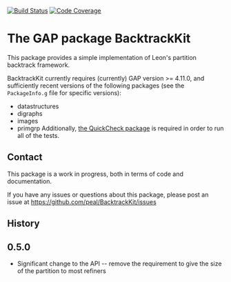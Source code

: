 [![Build Status](https://github.com/peal/BacktrackKit/workflows/CI/badge.svg?branch=master)](https://github.com/peal/BacktrackKit/actions?query=workflow%3ACI+branch%3Amaster)
[![Code Coverage](https://codecov.io/github/peal/BacktrackKit/coverage.svg?branch=master&token=)](https://codecov.io/gh/peal/BacktrackKit)

# The GAP package BacktrackKit

This package provides a simple implementation of Leon's partition backtrack
framework.

BacktrackKit currently requires (currently) GAP version >= 4.11.0, and
sufficiently recent versions of the following packages (see the `PackageInfo.g`
file for specific versions):
* datastructures
* digraphs
* images
* primgrp
Additionally, [the QuickCheck
package](https://github.com/ChrisJefferson/QuickCheck) is required in order to
run all of the tests.

## Contact

This package is a work in progress, both in terms of code and documentation.

If you have any issues or questions about this package, please post an issue
at https://github.com/peal/BacktrackKit/issues


## History

0.5.0
-----

* Significant change to the API -- remove the requirement to give the size of the partition to most refiners
